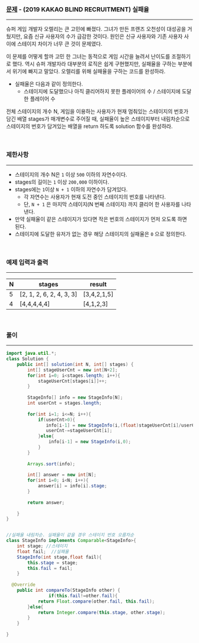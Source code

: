 ### [문제](https://programmers.co.kr/learn/courses/30/lessons/42889) - (2019 KAKAO BLIND RECRUITMENT) 실패율

---

슈퍼 게임 개발자 오렐리는 큰 고민에 빠졌다. 그녀가 만든 프랜즈 오천성이 대성공을 거뒀지만, 요즘 신규 사용자의 수가 급감한 것이다. 원인은 신규 사용자와 기존 사용자 사이에 스테이지 차이가 너무 큰 것이 문제였다.

이 문제를 어떻게 할까 고민 한 그녀는 동적으로 게임 시간을 늘려서 난이도를 조절하기로 했다. 역시 슈퍼 개발자라 대부분의 로직은 쉽게 구현했지만, 실패율을 구하는 부분에서 위기에 빠지고 말았다. 오렐리를 위해 실패율을 구하는 코드를 완성하라.

- 실패율은 다음과 같이 정의한다.
  - 스테이지에 도달했으나 아직 클리어하지 못한 플레이어의 수 / 스테이지에 도달한 플레이어 수

전체 스테이지의 개수 N, 게임을 이용하는 사용자가 현재 멈춰있는 스테이지의 번호가 담긴 배열 stages가 매개변수로 주어질 때, 실패율이 높은 스테이지부터 내림차순으로 스테이지의 번호가 담겨있는 배열을 return 하도록 solution 함수를 완성하라.

<br>

### 제한사항

---

- 스테이지의 개수 N은 `1` 이상 `500` 이하의 자연수이다.
- stages의 길이는 `1` 이상 `200,000` 이하이다.
- stages에는 `1`이상 `N + 1` 이하의 자연수가 담겨있다.
  - 각 자연수는 사용자가 현재 도전 중인 스테이지의 번호를 나타낸다.
  - 단, `N + 1` 은 마지막 스테이지(N 번째 스테이지) 까지 클리어 한 사용자를 나타낸다.
- 만약 실패율이 같은 스테이지가 있다면 작은 번호의 스테이지가 먼저 오도록 하면 된다.
- 스테이지에 도달한 유저가 없는 경우 해당 스테이지의 실패율은 `0` 으로 정의한다.

<br>

### 예제 입력과 출력

---

| N    | stages                   | result      |
| ---- | ------------------------ | ----------- |
| 5    | [2, 1, 2, 6, 2, 4, 3, 3] | [3,4,2,1,5] |
| 4    | [4,4,4,4,4]              | [4,1,2,3]   |

<br>

### 풀이

---

```java
import java.util.*;
class Solution {
    public int[] solution(int N, int[] stages) {
        int[] stageUserCnt = new int[N+2];
        for(int i=0; i<stages.length; i++){
            stageUserCnt[stages[i]]++;
        }
      
        StageInfo[] info = new StageInfo[N];
        int userCnt = stages.length;
        
        for(int i=1; i<=N; i++){
            if(userCnt>0){
               info[i-1] = new StageInfo(i,(float)stageUserCnt[i]/userCnt);
               userCnt-=stageUserCnt[i]; 
            }else{
                info[i-1] = new StageInfo(i,0);
            }
        }
        
        Arrays.sort(info);
  
        int[] answer = new int[N];
        for(int i=0; i<N; i++){
            answer[i] = info[i].stage;
        }
        
        return answer;
        
    }
}


//실패율 내림차순. 실패율이 같을 경우 스테이지 번호 오름차순
class StageInfo implements Comparable<StageInfo>{
    int stage; //스테이지
    float fail;  //실패율
    StageInfo(int stage,float fail){
        this.stage = stage;
        this.fail = fail;
    }
  
  @Override
	public int compareTo(StageInfo other) {
				if(this.fail!=other.fail){
            return Float.compare(other.fail, this.fail);
        }else{
            return Integer.compare(this.stage, other.stage);
        }
	}
  
}
```



